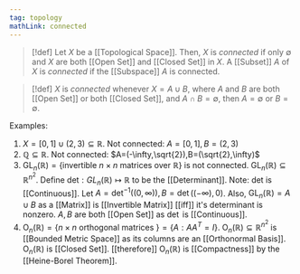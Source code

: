 ```yaml
---
tag: topology
mathLink: connected
---
```

>[!def]
>Let $X$ be a [[Topological Space]]. Then, $X$ is *connected* if only $\emptyset$ and $X$ are both [[Open Set]] and [[Closed Set]] in $X$. A [[Subset]] $A$ of $X$ is *connected* if the [[Subspace]] $A$ is connected.

>[!def]
>$X$ is *connected* whenever $X=A\cup B$, where $A$ and $B$ are both [[Open Set]] or both [[Closed Set]], and $A\cap B=\emptyset$, then $A=\emptyset$ or $B=\emptyset$.

Examples:
1. $X=[0,1]\cup(2,3)\subseteq \mathbb{R}$. Not connected: $A=[0,1],B=(2,3)$
2. $\mathbb{Q}\subseteq \mathbb{R}$. Not connected: $A=(-\infty,\sqrt{2}),B=(\sqrt{2},\infty)$
3. $\text{GL}_{n}(\mathbb{R})=\{\text{invertible }n\times n \text{ matrices over }\mathbb{R}\}$ is not connected. $\text{GL}_{n}(\mathbb{R})\subseteq \mathbb{R}^{n^{2}}$. Define $\text{det}:GL_{n}(\mathbb{R})\mapsto \mathbb{R}$ to be the [[Determinant]]. Note: $\text{det}$ is [[Continuous]]. Let $A=\det^{-1}((0,\infty)),B=\det((-\infty),0)$. Also, $\text{GL}_{n}(\mathbb{R})=A\cup B$ as a [[Matrix]] is [[Invertible Matrix]] [[iff]] it's determinant is nonzero. $A,B$ are both [[Open Set]] as $\det$ is [[Continuous]]. 
4. $\text{O}_{n}(\mathbb{R})=\{n\times n \text{ orthogonal matrices }\}=\{A:AA^{T}=I\}$. $\text{O}_{n}(\mathbb{R})\subseteq \mathbb{R}^{n^{2}}$ is [[Bounded Metric Space]] as its columns are an [[Orthonormal Basis]]. $\text{O}_{n}(\mathbb{R})$ is [[Closed Set]]. [[therefore]] $\text{O}_{n}(\mathbb{R})$ is [[Compactness]] by the [[Heine-Borel Theorem]].
